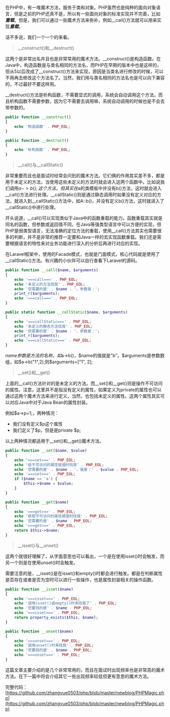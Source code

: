 在PHP中，有一堆魔术方法，服务于类和对象。PHP虽然也是纯种的面向对象语言，但是之前的PHP还真不是，所以有一些面向对象的标准实现并不完善，比如***重载***。但是，我们可以通过一些魔术方法来弥补，例如__call()方法就可以用来实现***重载***。

话不多说，我们一个一个的来看。

> __construct()和__destruct()

这两个是非常出名并且也是非常常用的魔术方法。\_\_construct()是构造函数。在Java中，构造函数是与类名相同的方法名，而PHP在早期的版本中也是这样的，但从5以后改成了\_\_construct()方法来实现，原因是当类名进行修改的时候，可以不用再去修改这个方法名了。当然，我们用与类名相同的方法名也是可以向下兼容的，不过最好不要这样用。

\_\_destruct()方法是析构函数，不需要显式的调用，系统会自动调用这个方法。而且析构函数不需要参数，因为它不需要去调用嘛，系统自动调用的时候也是不会去带参数的。

```php
public function __construct()
{
    echo '构造函数' . PHP_EOL;
}

public function __destruct()
{
    echo '析构函数' . PHP_EOL;
}
```

> __call()与__callStatic()

非常重要而且也是面试时经常会问到的魔术方法。它们俩的作用其实差不多，都是用于未定义的方法，当使用这些未定义的方法时就会进入这两个函数中。比如说我们调用$a->b();这个方法，但其实在$a的类模板中并没有b()方法，这时就会进入\_\_call()方法进行处理。\_\_callStatic()则是通过静态调用时如果没有定义对应的方法，就进入到\_\_callStatic()方法中，如A::b()，并没有定义b()方法，这时就进入了\_\_callStatic()中进行处理。

开头说道，\_\_call()可以实现类似于Java中的函数重载的能力。函数重载其实就是同名的函数，但参数或返回值不同，在Java等强类型语言中可以方便的实现，但PHP是弱类型语言，无法准确的定位方法的重载，使用\_\_call()方法其实也需要很多的判断，并不是非常的推荐一定要和Java一样的去实现函数重载。我们还是需要根据语言的特性来对业务功能进行深入的分析后再进行对应的实现。

在Laravel框架中，使用的Facade模式，也就是门面模式，核心代码就是使用了\_\_callStatic()方法。有兴趣的小伙伴可以自行查看下Laravel的源码。

```php
public function __call($name, $arguments)
{
    echo '===call===' . PHP_EOL;
    echo '未定义的方法找我' . PHP_EOL;
    echo '您需要的是' . $name . '，参数是：';
    print_r($arguments);
    echo '===call===' . PHP_EOL;
}

public static function __callStatic($name, $arguments)
{
    echo '===callStatic===' . PHP_EOL;
    echo '未定义的静态方法找我' . PHP_EOL;
    echo '您需要的是' . $name . '，参数是：';
    print_r($arguments);
    echo '===callStatic===' . PHP_EOL;
}
```

$name参数是方法的名称，如$a->b()，$name的值就是"b"。$arguments是参数数组，如$a->b("1",2);则$arguments=["1", 2];

> __set()和__get()

上面的\_\_call()方法针对的是未定义的方法。而\_\_set()和\_\_get()则是操作不可访问的属性。注意，这里并不是指没有定义的属性，如果定义为private的属性也可以通过这两个魔术方法来进行定义，当然，也包括未定义的属性。这两个属性其实可以对应Java中对于Java Bean的属性封装。

例如$a->p=1;，两种情况：
- 我们没有定义$p这个属性
- 我们定义了$p，但是是private $p;

以上两种情况都适用于\_\_set()和\_\_get()魔术方法。

```php
public function __set($name, $value)
{
    echo '===set===' . PHP_EOL;
    echo '给不可访问的属性赋值时找我' . PHP_EOL;
    echo '您需要的是' . $name . '，值是：' . $value . PHP_EOL;
    echo '===set===' . PHP_EOL;
    if ($name == 'a') {
        $this->$name = $value;
    }
}

public function __get($name)
{
    echo '===get===' . PHP_EOL;
    echo '获取不可访问的属性赋值时找我' . PHP_EOL;
    echo '您需要的是' . $name . PHP_EOL;
    echo '===get===' . PHP_EOL;
    return $this->$name;
}
```

> __isset()与__unset()

这两个就很好理解了，从字面意思也可以看出，一个是在使用isset()时会触发，而另一个则是在使用unset()时会触发。

需要注意的是，\_\_isset()是在isset()和empty()时都会进行触发。都是在判断属性是否存在或者是否为空时可以进行一些操作，也是属性封装相关的操作函数。

```php
public function __isset($name)
{
    echo '===isset===' . PHP_EOL;
    echo '调用isset()或empty()时来找我了' . PHP_EOL;
    echo '您要找的是' . $name . PHP_EOL;
    echo '===isset===' . PHP_EOL;
    return property_exists($this, $name);
}

public function __unset($name)
{
    echo '===unset===' . PHP_EOL;
    echo '调用unset()时来找我' . PHP_EOL;
    echo '您要找的是' . $name . PHP_EOL;
    echo '===unset===' . PHP_EOL;
}
```

这篇文章主要介绍的是几个非常常用的，而且在面试时出现频率也是非常高的魔术方法。在下一篇中将会介绍其它一些出现频率较低但更有意思的魔术方法。

完整代码：[https://github.com/zhangyue0503/php/blob/master/newblog/PHPMagic.php](https://github.com/zhangyue0503/php/blob/master/newblog/PHPMagic.php)